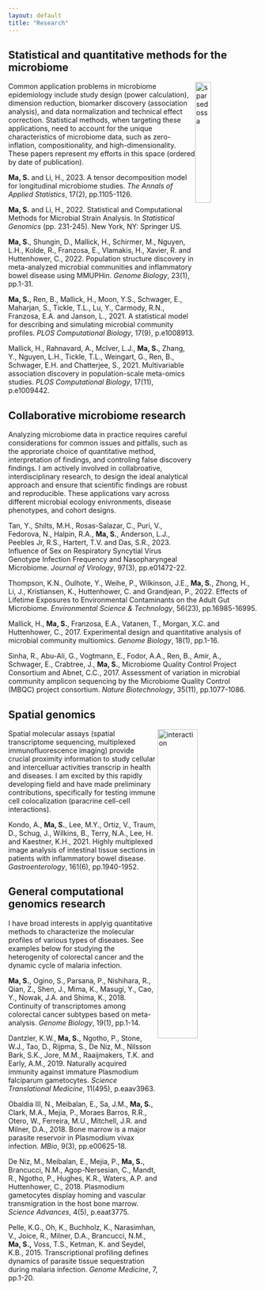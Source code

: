 ```yaml
---
layout: default
title: "Research"
---
```


## Statistical and quantitative methods for the microbiome

<img style="float: right;" src="{{ site.github.url }}/assets/img/sparsedossa.jpg" alt="sparsedossa" width="25%">

Common application problems in microbiome epidemiology include study design (power calculation), dimension reduction, biomarker discovery (association analysis), and data normalization and technical effect correction. Statistical methods, when targeting these applications, need to account for the unique characteristics of microbiome data, such as zero-inflation, compositionality, and high-dimensionality. These papers represent my efforts in this space (ordered by date of publication).

**Ma, S.** and Li, H., 2023. A tensor decomposition model for longitudinal microbiome studies. _The Annals of Applied Statistics_, 17(2), pp.1105-1126.

**Ma, S.** and Li, H., 2022. Statistical and Computational Methods for Microbial Strain Analysis. In _Statistical Genomics_ (pp. 231-245). New York, NY: Springer US.

**Ma, S.**, Shungin, D., Mallick, H., Schirmer, M., Nguyen, L.H., Kolde, R., Franzosa, E., Vlamakis, H., Xavier, R. and Huttenhower, C., 2022. Population structure discovery in meta-analyzed microbial communities and inflammatory bowel disease using MMUPHin. _Genome Biology_, 23(1), pp.1-31.

**Ma, S.**, Ren, B., Mallick, H., Moon, Y.S., Schwager, E., Maharjan, S., Tickle, T.L., Lu, Y., Carmody, R.N., Franzosa, E.A. and Janson, L., 2021. A statistical model for describing and simulating microbial community profiles. _PLOS Computational Biology_, 17(9), p.e1008913.
 
Mallick, H., Rahnavard, A., McIver, L.J., **Ma, S.**, Zhang, Y., Nguyen, L.H., Tickle, T.L., Weingart, G., Ren, B., Schwager, E.H. and Chatterjee, S., 2021. Multivariable association discovery in population-scale meta-omics studies. _PLOS Computational Biology_, 17(11), p.e1009442.

## Collaborative microbiome research

Analyzing microbiome data in practice requires careful considerations for common issues and pitfalls, such as the approriate choice of quantitative method, interpretation of findings, and controling false discovery findings. I am actively involved in collabroative, interdisciplinary research, to design the ideal analytical approach and ensure that scientific findings are robust and reproducible. These applications vary across different microbial ecology enivronments, disease phenotypes, and cohort designs.

Tan, Y., Shilts, M.H., Rosas-Salazar, C., Puri, V., Fedorova, N., Halpin, R.A., **Ma, S.**, Anderson, L.J., Peebles Jr, R.S., Hartert, T.V. and Das, S.R., 2023. Influence of Sex on Respiratory Syncytial Virus Genotype Infection Frequency and Nasopharyngeal Microbiome. _Journal of Virology_, 97(3), pp.e01472-22.

Thompson, K.N., Oulhote, Y., Weihe, P., Wilkinson, J.E., **Ma, S.**, Zhong, H., Li, J., Kristiansen, K., Huttenhower, C. and Grandjean, P., 2022. Effects of Lifetime Exposures to Environmental Contaminants on the Adult Gut Microbiome. _Environmental Science & Technology_, 56(23), pp.16985-16995.

Mallick, H., **Ma, S.**, Franzosa, E.A., Vatanen, T., Morgan, X.C. and Huttenhower, C., 2017. Experimental design and quantitative analysis of microbial community multiomics. _Genome Biology_, 18(1), pp.1-16.

Sinha, R., Abu-Ali, G., Vogtmann, E., Fodor, A.A., Ren, B., Amir, A., Schwager, E., Crabtree, J., **Ma, S.**, Microbiome Quality Control Project Consortium and Abnet, C.C., 2017. Assessment of variation in microbial community amplicon sequencing by the Microbiome Quality Control (MBQC) project consortium. _Nature Biotechnology_, 35(11), pp.1077-1086.

## Spatial genomics

<img style="float: right;" src="{{ site.github.url }}/assets/img/interaction.jpg" alt="interaction" width="40%">

Spatial molecular assays (spatial transcriptome sequencing, multiplexed immunofluorescence imaging) provide crucial proximity information to study cellular and intercelluar activities transcrip in health and diseases. I am excited by this rapidly developing field and have made preliminary contributions, specifically for testing immune cell colocalization (paracrine cell-cell interactions).

Kondo, A., **Ma, S.**, Lee, M.Y., Ortiz, V., Traum, D., Schug, J., Wilkins, B., Terry, N.A., Lee, H. and Kaestner, K.H., 2021. Highly multiplexed image analysis of intestinal tissue sections in patients with inflammatory bowel disease. _Gastroenterology_, 161(6), pp.1940-1952.

## General computational genomics research

I have broad interests in applyig quantitative methods to characterize the molecular profiles of various types of diseases. See examples below for studying the heterogenity of colorectal cancer and the dynamic cycle of malaria infection.

**Ma, S.**, Ogino, S., Parsana, P., Nishihara, R., Qian, Z., Shen, J., Mima, K., Masugi, Y., Cao, Y., Nowak, J.A. and Shima, K., 2018. Continuity of transcriptomes among colorectal cancer subtypes based on meta-analysis. _Genome Biology_, 19(1), pp.1-14.

Dantzler, K.W., **Ma, S.**, Ngotho, P., Stone, W.J., Tao, D., Rijpma, S., De Niz, M., Nilsson Bark, S.K., Jore, M.M., Raaijmakers, T.K. and Early, A.M., 2019. Naturally acquired immunity against immature Plasmodium falciparum gametocytes. _Science Translational Medicine_, 11(495), p.eaav3963.

Obaldia III, N., Meibalan, E., Sa, J.M., **Ma, S.**, Clark, M.A., Mejia, P., Moraes Barros, R.R., Otero, W., Ferreira, M.U., Mitchell, J.R. and Milner, D.A., 2018. Bone marrow is a major parasite reservoir in Plasmodium vivax infection. _MBio_, 9(3), pp.e00625-18.

De Niz, M., Meibalan, E., Mejia, P., **Ma, S.**, Brancucci, N.M., Agop-Nersesian, C., Mandt, R., Ngotho, P., Hughes, K.R., Waters, A.P. and Huttenhower, C., 2018. Plasmodium gametocytes display homing and vascular transmigration in the host bone marrow. _Science Advances_, 4(5), p.eaat3775.

Pelle, K.G., Oh, K., Buchholz, K., Narasimhan, V., Joice, R., Milner, D.A., Brancucci, N.M., **Ma, S.,** Voss, T.S., Ketman, K. and Seydel, K.B., 2015. Transcriptional profiling defines dynamics of parasite tissue sequestration during malaria infection. _Genome Medicine_, 7, pp.1-20.
